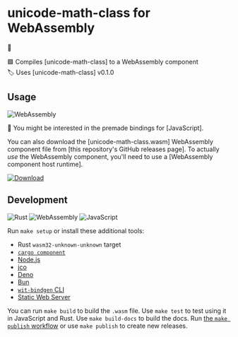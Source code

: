 # unicode-math-class for WebAssembly

🦀

🟪 Compiles [unicode-math-class] to a WebAssembly component \
🏷️ Uses [unicode-math-class] v0.1.0

## Usage

![WebAssembly](https://img.shields.io/static/v1?style=for-the-badge&message=WebAssembly&color=654FF0&logo=WebAssembly&logoColor=FFFFFF&label=)

🛑 You might be interested in the premade bindings for [JavaScript].

You can also download the [unicode-math-class.wasm] WebAssembly component file
from [this repository's GitHub releases page]. To actually _use_ the WebAssembly
component, you'll need to use a [WebAssembly component host runtime].

[![Download](https://img.shields.io/static/v1?style=for-the-badge&message=Download&color=24A47F&logo=GitHub&logoColor=FFFFFF&label=)]()

## Development

![Rust](https://img.shields.io/static/v1?style=for-the-badge&message=Rust&color=000000&logo=Rust&logoColor=FFFFFF&label=)
![WebAssembly](https://img.shields.io/static/v1?style=for-the-badge&message=WebAssembly&color=654FF0&logo=WebAssembly&logoColor=FFFFFF&label=)
![JavaScript](https://img.shields.io/static/v1?style=for-the-badge&message=JavaScript&color=222222&logo=JavaScript&logoColor=F7DF1E&label=)

Run `make setup` or install these additional tools:

- Rust `wasm32-unknown-unknown` target
- [`cargo component`](https://github.com/bytecodealliance/cargo-component)
- [Node.js](https://nodejs.org/en)
- [jco](https://github.com/bytecodealliance/jco)
- [Deno](https://deno.com/)
- [Bun](https://bun.sh/)
- [`wit-bindgen` CLI](https://github.com/bytecodealliance/wit-bindgen#cli-installation)
- [Static Web Server](https://static-web-server.net/)

You can run `make build` to build the `.wasm` file. Use `make test` to test
using it in JavaScript and Rust. Use `make build-docs` to build the docs. Run
[the `make publish` workflow] or use `make publish` to create new releases.

<!-- prettier-ignore-start -->
[the `make publish` workflow]: https://github.com/jcbhmr/unicode-math-class.wasm/actions/workflows/make-publish.yml
<!-- prettier-ignore-end -->
